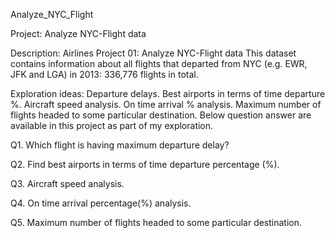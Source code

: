 Analyze_NYC_Flight

Project: Analyze NYC-Flight data

Description: Airlines Project 01: Analyze NYC-Flight data This dataset contains information about all flights that departed from NYC (e.g. EWR, JFK and LGA) in 2013: 336,776 flights in total.

Exploration ideas: Departure delays. Best airports in terms of time departure %. Aircraft speed analysis. On time arrival % analysis. Maximum number of flights headed to some particular destination. Below question answer are available in this project as part of my exploration.

Q1. Which flight is having maximum departure delay?

Q2. Find best airports in terms of time departure percentage (%).

Q3. Aircraft speed analysis.

Q4. On time arrival percentage(%) analysis.

Q5. Maximum number of flights headed to some particular destination.


